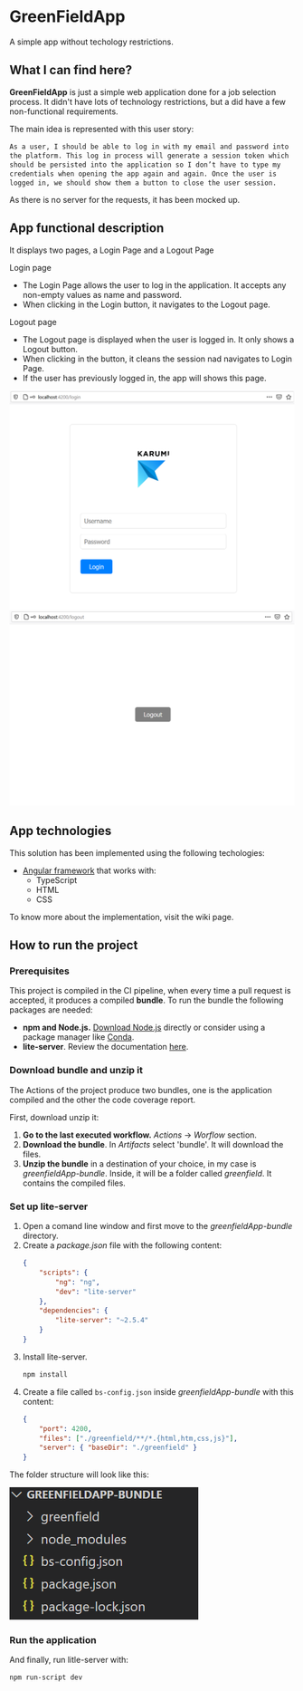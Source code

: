 # GreenFieldApp
A simple app without techology restrictions.

## What I can find here?
**GreenFieldApp** is just a simple web application done for a job selection process. It didn't have lots of technology restrictions, but a did have a few non-functional requirements.

The main idea is represented with this user story:
``` text
As a user, I should be able to log in with my email and password into the platform. This log in process will generate a session token which should be persisted into the application so I don’t have to type my credentials when opening the app again and again. Once the user is logged in, we should show them a button to close the user session.
```

As there is no server for the requests, it has been mocked up.

## App functional description

It displays two pages, a Login Page and a Logout Page

Login page
- The Login Page allows the user to log in the application. It accepts any non-empty values as name and password.
- When clicking in the Login button, it navigates to the Logout page.

Logout page
- The Logout page is displayed when the user is logged in. It only shows a Logout button.
- When clicking in the button, it cleans the session nad navigates to Login Page.
- If the user has previously logged in, the app will shows this page.

![Login Page Image](/documentation/loginpage.png)
![Logout Page Image](/documentation/logoutpage.png)

## App technologies

This solution has been implemented using the following techologies:
- [Angular framework](https://angular.io/docs) that works with:
  - TypeScript
  - HTML
  - CSS

To know more about the implementation, visit the wiki page.

## How to run the project

### Prerequisites

This project is compiled in the CI pipeline, when every time a pull request is accepted, it produces a compiled **bundle**. To run the bundle the following packages are needed:

- **npm and Node.js.** [Download Node.js](https://nodejs.org/es/download/) directly or consider using a package manager like [Conda](https://docs.conda.io/projects/conda/en/latest/user-guide/install/index.html).
- **lite-server**. Review the documentation [here](https://github.com/johnpapa/lite-server).

### Download bundle and unzip it

The Actions of the project produce two bundles, one is the application compiled and the other the code coverage report.

First, download unzip it:
1. **Go to the last executed workflow.** *Actions* -> *Worflow* section.
2. **Download the bundle**. In *Artifacts* select 'bundle'. It will download the files.
3. **Unzip the bundle** in a destination of your choice, in my case is *greenfieldApp-bundle*. Inside, it will be a folder called *greenfield*. It contains the compiled files.

### Set up lite-server

1. Open a comand line window and first move to the *greenfieldApp-bundle* directory.
2. Create a *package.json* file with the following content:
    ``` JSON
    {
        "scripts": {
            "ng": "ng",
            "dev": "lite-server"
        },
        "dependencies": {
            "lite-server": "~2.5.4"
        }
    }
    ```
3. Install lite-server.
    ``` bash
    npm install
    ```
4. Create a file called `bs-config.json` inside *greenfieldApp-bundle* with this content:
    ``` JSON
    {
        "port": 4200,
        "files": ["./greenfield/**/*.{html,htm,css,js}"],
        "server": { "baseDir": "./greenfield" }
    }
    ```

The folder structure will look like this:

![Login Page Image](/documentation/greenfieldApp-bundle.png)


### Run the application

And finally, run litle-server with:

``` bash
npm run-script dev
```
